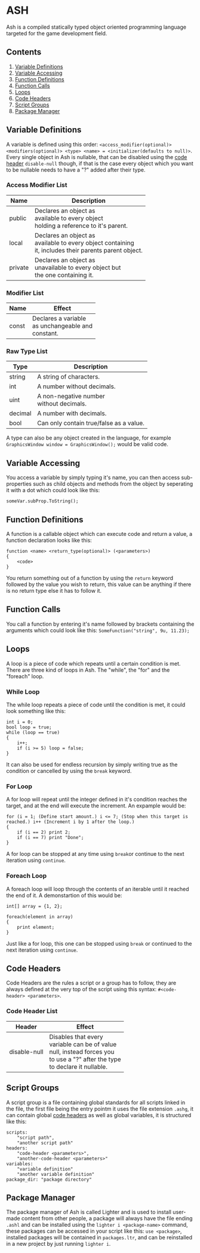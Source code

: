 # ASH
Ash is a compiled statically typed object oriented programming language targeted for the game development field.

## Contents
1. [Variable Definitions](#variable-definitions)
2. [Variable Accessing](#variable-accessing)
3. [Function Definitions](#function-definitions)
4. [Function Calls](#function-calls)
5. [Loops](#loops)
6. [Code Headers](#code-headers)
7. [Script Groups](#script-groups)
8. [Package Manager](#package-manager)
## Variable Definitions
A variable is defined using this order: `<access_modifier(optional)> <modifiers(optional)> <type> <name> = <initializer(defaults to null)>`.
Every single object in Ash is nullable, that can be disabled using the [code header](#code-headers) `disable-null` though, if that is the case every object which you want to be nullable needs to have a "?" added after their type.
### Access Modifier List
| Name		| Description |
| --------- | ---------   |
| public 	| Declares an object as<br>available to every object<br> holding a reference to it's parent.
| local 	| Declares an object as<br>available to every object containing<br> it, includes their parents parent object.
| private	| Declares an object as<br>unavailable to every object but<br> the one containing it.
### Modifier List
| Name		| Effect	 |
| --------- | ---------- |
| const 	| Declares a variable<br>as unchangeable and<br>constant.
### Raw Type List
| Type		| Description |
| --------- | ---------   |
| string 	| A string of characters. |
| int 		| A number without decimals. |
| uint 		| A non-negative number<br>without decimals. |
| decimal 	| A number with decimals. |
| bool 		| Can only contain true/false as a value. |

A type can also be any object created in the language, for example `GraphicsWindow window = GraphicsWindow();` would be valid code.
## Variable Accessing
You access a variable by simply typing it's name, you can then access sub-properties such as child objects and methods from the object by seperating it  with a dot which could look like this:
```
someVar.subProp.ToString();
```
## Function Definitions
A function is a callable object which can execute code and return a value, a function declaration looks like this:
```
function <name> <return_type(optional)> (<parameters>)
{
	<code>
}
```

You return something out of a function by using the `return`  keyword followed by the value you wish to return, this value can be anything if there is no return type else it has to follow it.
## Function Calls
You call a function by entering it's name followed by brackets containing the arguments which could look like this: `SomeFunction("string", 9u, 11.23);`
## Loops
A loop is a piece of code which repeats until a certain condition is met. There are three kind of loops in Ash. The "while", the "for" and the "foreach" loop. 
### While Loop
The while loop repeats a piece of code until the condition is met, it could look something like this:
```
int i = 0;
bool loop = true;
while (loop == true)
{
	i++;
	if (i >= 5) loop = false;
}
```
It can also be used for endless recursion by simply writing true as the condition or cancelled by using the `break` keyword.

### For Loop
A for loop will repeat until the integer defined in it's condition reaches the target, and at the end will execute the increment. An expample would be:
```
for (i = 1; (Define start amount.) i <= 7; (Stop when this target is reached.) i++ (Increment i by 1 after the loop.)
{
	if (i == 2) print 2;
	if (i == 7) print "Done";
}
```
A for loop can be stopped at any time using `break`or continue to the next iteration using `continue`.

### Foreach Loop
A foreach loop will loop through the contents of an iterable until it reached the end of it. A demonstartion of this would be:
```
int[] array = {1, 2};

foreach(element in array) 
{
	print element;
}
```
Just like a for loop, this one can be stopped using `break` or continued to the next iteration using `continue`.

## Code Headers
Code Headers are the rules a script or a group has to follow, they are always defined at the very top of the script using this syntax: `#<code-header> <parameters>`.
### Code Header List
| Header	| Effect	|
| --------- | --------- |
| disable-null	| Disables that every<br> variable can be of value<br> null, instead forces you<br> to use a "?" after the type<br> to declare it nullable.
## Script Groups
A script group is a file containing global standards for all scripts linked in the file, the first file being the entry pointm it uses the file extension `.ashg`, it can contain global [code headers](#code-headers) as well as global variables, it is structured like this: 
```
scripts:
	"script path",
	"another script path"
headers:
	"code-header <parameters>",
	"another-code-header <parameters>"
variables:
	"variable definition"
	"another variable definition"
package_dir: "package directory"
```
## Package Manager
The package manager of Ash is called Lighter and is used to install user-made content from other people, a package will always have the file ending `.ashl` and can be installed using the `lighter i <package-name>` command, these packages can be accessed in your script like this: `use <package>`, installed packages will be contained in `packages.ltr`, and can be reinstalled in a new project by just running `lighter i`.
